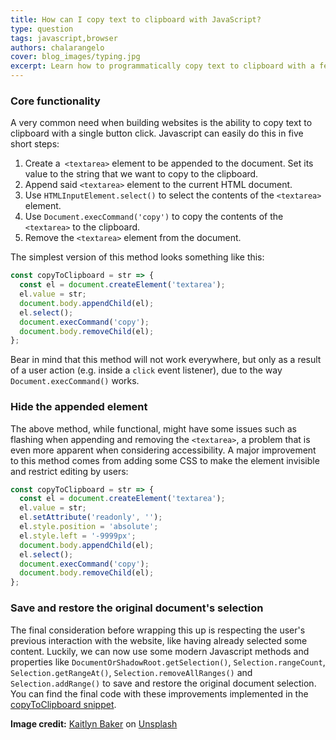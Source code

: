 ```yaml
---
title: How can I copy text to clipboard with JavaScript?
type: question
tags: javascript,browser
authors: chalarangelo
cover: blog_images/typing.jpg
excerpt: Learn how to programmatically copy text to clipboard with a few lines of JavaScript and level up your web development skills.
---
```


### Core functionality

A very common need when building websites is the ability to copy text to clipboard with a single button click. Javascript can easily do this in five short steps:

1. Create a` <textarea>` element to be appended to the document. Set its value to the string that we want to copy to the clipboard.
2. Append said `<textarea>` element to the current HTML document.
3. Use `HTMLInputElement.select()` to select the contents of the `<textarea>` element.
4. Use `Document.execCommand('copy')` to copy the contents of the `<textarea>` to the clipboard.
5. Remove the `<textarea>` element from the document.

The simplest version of this method looks something like this:

```js
const copyToClipboard = str => {
  const el = document.createElement('textarea');
  el.value = str;
  document.body.appendChild(el);
  el.select();
  document.execCommand('copy');
  document.body.removeChild(el);
};
```

Bear in mind that this method will not work everywhere, but only as a result of a user action (e.g. inside a `click` event listener), due to the way `Document.execCommand()` works.

### Hide the appended element

The above method, while functional, might have some issues such as flashing when appending and removing the `<textarea>`, a problem that is even more apparent when considering accessibility. A major improvement to this method comes from adding some CSS to make the element invisible and restrict editing by users:

```js
const copyToClipboard = str => {
  const el = document.createElement('textarea');
  el.value = str;
  el.setAttribute('readonly', '');
  el.style.position = 'absolute';
  el.style.left = '-9999px';
  document.body.appendChild(el);
  el.select();
  document.execCommand('copy');
  document.body.removeChild(el);
};
```

### Save and restore the original document's selection

The final consideration before wrapping this up is respecting the user's previous interaction with the website, like having already selected some content. Luckily, we can now use some modern Javascript methods and properties like `DocumentOrShadowRoot.getSelection()`, `Selection.rangeCount`, `Selection.getRangeAt()`, `Selection.removeAllRanges()` and `Selection.addRange()` to save and restore the original document selection. You can find the final code with these improvements implemented in the [copyToClipboard snippet](/js/s/copy-to-clipboard/).

**Image credit:** [Kaitlyn Baker](https://unsplash.com/@kaitlynbaker?utm_source=unsplash&utm_medium=referral&utm_content=creditCopyText) on [Unsplash](https://unsplash.com?utm_source=unsplash&utm_medium=referral&utm_content=creditCopyText)
